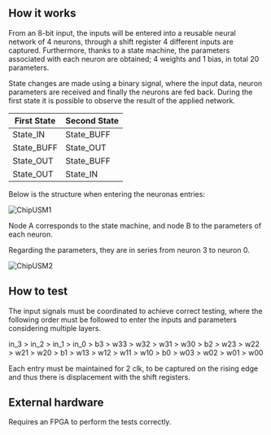 <!---

This file is used to generate your project datasheet. Please fill in the information below and delete any unused
sections.

You can also include images in this folder and reference them in the markdown. Each image must be less than
512 kb in size, and the combined size of all images must be less than 1 MB.
-->

## How it works

From an 8-bit input, the inputs will be entered into a reusable neural network of 4 neurons, through a shift register 4 different inputs are captured. Furthermore, thanks to a state machine, the parameters associated with each neuron are obtained; 4 weights and 1 bias, in total 20 parameters.

State changes are made using a binary signal, where the input data, neuron parameters are received and finally the neurons are fed back. During the first state it is possible to observe the result of the applied network.

| First State  | Second State |
| ------------- | ------------- |
| State_IN  | State_BUFF  |
| State_BUFF  | State_OUT  |
| State_OUT  | State_BUFF  |
| State_OUT  | State_IN  |

Below is the structure when entering the neuronas entries:

![ChipUSM1](https://github.com/Kevomlml/tt07_chipusm_neural_network/assets/158077239/9a57e34c-e0b8-4f2e-9458-a361a5374c8a)

Node A corresponds to the state machine, and node B to the parameters of each neuron.

Regarding the parameters, they are in series from neuron 3 to neuron 0.

![ChipUSM2](https://github.com/Kevomlml/tt07_chipusm_neural_network/assets/158077239/abb3bc67-820e-453c-9c4b-f3741869816d)

## How to test

The input signals must be coordinated to achieve correct testing, where the following order must be followed to enter the inputs and parameters considering multiple layers.

in_3 > in_2 > in_1 > in_0 > b3 > w33 > w32 > w31 > w30 > b2 > w23 > w22 > w21 > w20 > b1 > w13 > w12 > w11 > w10 > b0 > w03 > w02 > w01 > w00

Each entry must be maintained for 2 clk, to be captured on the rising edge and thus there is displacement with the shift registers.

## External hardware

Requires an FPGA to perform the tests correctly.
